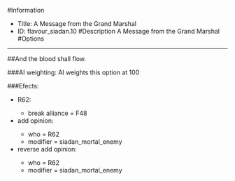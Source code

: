 #Information
 - Title: A Message from the Grand Marshal
 - ID: flavour_siadan.10
#Description
A Message from the Grand Marshal
#Options

___
##And the blood shall flow.

###AI weighting:
AI weights this option at 100


###Efects:<ul><li>R62:</li><ul><li>break alliance = F48</li></ul><li>add opinion:</li><ul><li>who = R62</li><li>modifier = siadan_mortal_enemy</li></ul><li>reverse add opinion:</li><ul><li>who = R62</li><li>modifier = siadan_mortal_enemy</li></ul></ul>
